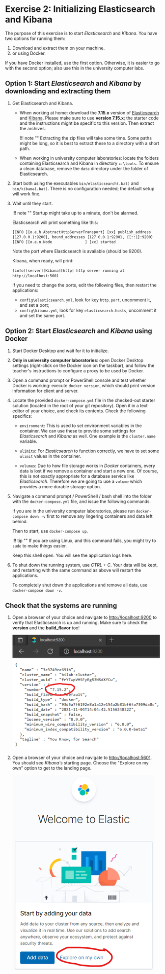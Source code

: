 # Exercise 2: Initializing Elasticsearch and Kibana

The purpose of this exercise is to start _Elasticsearch_ and _Kibana_. You have two options for running them:

1. Download and extract them on your machine.
1. or using Docker.

If you have Docker installed, use the first option. Otherwise, it is easier to go with the second option; also use this in the university computer labs.

## Option 1: Start _Elasticsearch_ and _Kibana_ by downloading and extracting them

1. Get Elasticsearch and Kibana.

    - When working at home: download the **7.15.x** version of [Elasticsearch](https://www.elastic.co/downloads/past-releases/elasticsearch-7-15-2) and [Kibana](https://www.elastic.co/downloads/past-releases/kibana-7-15-2). Please make sure to use **version 7.15.x**; the starter code and the instructions might be specific to this version. Then extract the archives.

        !!! note ""
            Extracting the zip files will take some time. Some paths might be long, so it is best to extract these to a directory with a short path.

    - When working in university computer laboratories: locate the folders containing Elasticsearch and Kibana in directory `c:\tools`. To ensure a clean database, remove the `data` directory under the folder of Elasticsearch.

1. Start both using the executables `bin/elasticsearch(.bat)` and `bin/kibana(.bat)`. There is no configuration needed; the default setup will work fine.

1. Wait until they start.

    !!! note ""
        Startup might take up to a minute, don't be alarmed.

    Elasticsearch will print something like this:

    ```
    [INFO ][o.e.h.AbstractHttpServerTransport] [xx] publish_address {127.0.0.1:9200}, bound_addresses {127.0.0.1:9200}, {[::1]:9200}
    [INFO ][o.e.n.Node               ] [xx] started
    ```

    Note the port where Elasticsearch is available (should be 9200).

    Kibana, when ready, will print:

    `[info][server][Kibana][http] http server running at http://localhost:5601`

    If you need to change the ports, edit the following files, then restart the applications:

    - `config\elasticsearch.yml`, look for key `http.port`, uncomment it, and set a port;
    - `config\kibana.yml`, look for key `elasticsearch.hosts`, uncomment it and set the same port.

## Option 2: Start _Elasticsearch_ and _Kibana_ using Docker

1. Start Docker Desktop and wait for it to initialize.

1. **Only in university computer laboratories**: open Docker Desktop settings (right-click on the Docker icon on the taskbar), and follow the teacher's instructions to configure a proxy to be used by Docker.

1. Open a command prompt or PowerShell console and test whether Docker is working: execute `docker version`, which should print version information for client and server.

1. Locate the provided `docker-compose.yml` file in the checked-out starter solution (located in the root of your git repository). Open it in a text editor of your choice, and check its contents. Check the following specifics:

    - `environment`: This is used to set environment variables in the container. We can use these to provide some settings for _Elasticsearch_ and _Kibana_ as well. One example is the `cluster.name` variable.

    - `ulimits`: For _Elasticsearch_ to function correctly, we have to set some `ulimit` values in the container.

    - `volumes`: Due to how file storage works in _Docker_ containers, every data is lost if we remove a container and start a new one. Of course, this is not exactly appropriate for a database service like _Elasticsearch_. Therefore we are going to use a `volume` which provides a more durable storage option.

1. Navigate a command prompt / PowerShell / bash shell into the folder with the `docker-compose.yml` file, and issue the following commands.

    If you are in the university computer laboratories, please run `docker-compose down -v` first to remove any lingering containers and data left behind.

    Then to start, use `docker-compose up`.

    !!! tip ""
        If you are using Linux, and this command fails, you might try to `sudo` to make things easier.

    Keep this shell open. You will see the application logs here.

1. To shut down the running system, use _CTRL + C_. Your data will be kept, and restarting with the same command as above will restart the applications.

    To completely shut down the applications and remove all data, use `docker-compose down -v`.

## Check that the systems are running

1. Open a browser of your choice and navigate to <http://localhost:9200> to verify that Elasticsearch is up and running. Make sure to check the **version** and the **build_flavor** too!

    ![Elasticsearch version](images/elasticsearch-version.png)

1. Open a browser of your choice and navigate to <http://localhost:5601>. You should see _Kibana's_ starting page. Choose the "Explore on my own" option to get to the landing page.

    ![Kibana started](images/kibana-started.png)
